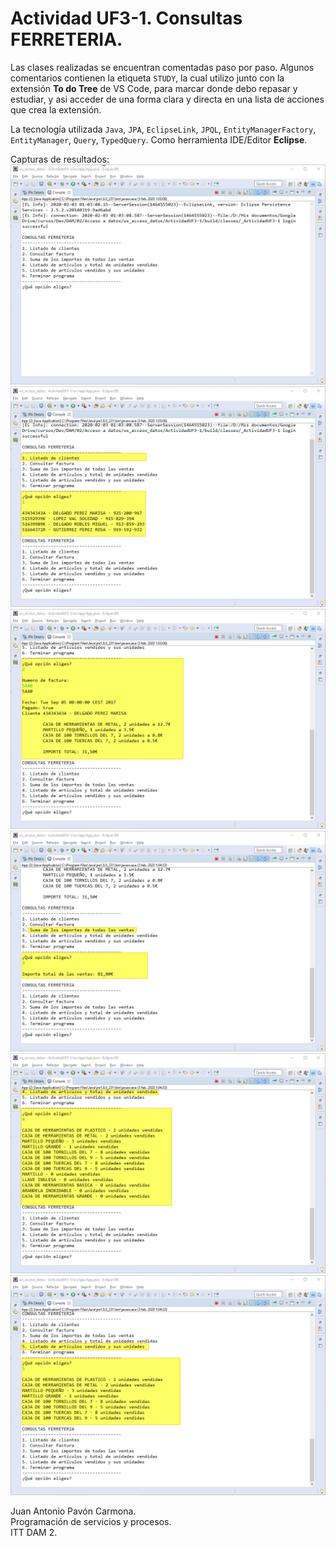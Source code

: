 # Actividad UF3-1. Consultas FERRETERIA. 
Las clases realizadas se encuentran comentadas paso por paso. Algunos comentarios contienen la etiqueta `STUDY`, la cual utilizo junto con la extensión **To do Tree** de VS Code, para marcar donde debo repasar y estudiar, y asi acceder de una forma clara y directa en una lista de acciones que crea la extensión.

La tecnología utilizada `Java`, `JPA`, `EclipseLink`, `JPQL`, `EntityManagerFactory`, `EntityManager`, `Query`, `TypedQuery`. Como herramienta IDE/Editor **Eclipse**.

Capturas de resultados:
![](img/img001.png)
![](img/img002.png)
![](img/img003.png)
![](img/img004.png)
![](img/img005.png)
![](img/img006.png)


Juan Antonio Pavón Carmona.  
Programación de servicios y procesos.  
ITT DAM 2.
